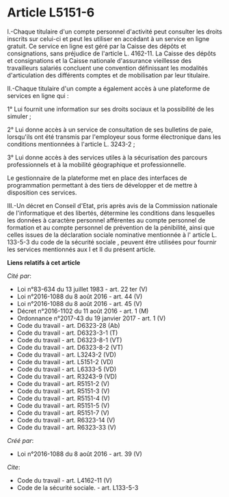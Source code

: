 # Article L5151-6

I.-Chaque titulaire d'un compte personnel d'activité peut consulter les droits inscrits sur celui-ci et peut les utiliser en
accédant à un service en ligne gratuit. Ce service en ligne est géré par la Caisse des dépôts et consignations, sans
préjudice de l'article L. 4162-11. La Caisse des dépôts et consignations et la Caisse nationale d'assurance vieillesse des
travailleurs salariés concluent une convention définissant les modalités d'articulation des différents comptes et de
mobilisation par leur titulaire. 

II.-Chaque titulaire d'un compte a également accès à une plateforme de services en ligne qui : 

1° Lui fournit une information sur ses droits sociaux et la possibilité de les simuler ; 

2° Lui donne accès à un service de consultation de ses bulletins de paie, lorsqu'ils ont été transmis par l'employeur sous
forme électronique dans les conditions mentionnées à l'article L. 3243-2 ; 

3° Lui donne accès à des services utiles à la sécurisation des parcours professionnels et à la mobilité géographique et
professionnelle. 

Le gestionnaire de la plateforme met en place des interfaces de programmation permettant à des tiers de développer et de
mettre à disposition ces services. 

III.-Un décret en Conseil d'Etat, pris après avis de la Commission nationale de l'informatique et des libertés, détermine les
conditions dans lesquelles les données à caractère personnel afférentes au compte personnel de formation et au compte
personnel de prévention de la pénibilité, ainsi que celles issues de la déclaration sociale nominative mentionnée à l'
article L. 133-5-3 du code de la sécurité sociale , peuvent être utilisées pour fournir les services mentionnés aux I et II
du présent article.

**Liens relatifs à cet article**

_Cité par_:

  - Loi n°83-634 du 13 juillet 1983 - art. 22 ter (V)
  - Loi n°2016-1088 du 8 août 2016 - art. 44 (V)
  - Loi n°2016-1088 du 8 août 2016 - art. 45 (V)
  - Décret n°2016-1102 du 11 août 2016 - art. 1 (M)
  - Ordonnance n°2017-43 du 19 janvier 2017 - art. 1 (V)
  - Code du travail - art. D6323-28 (Ab)
  - Code du travail - art. D6323-3-1 (T)
  - Code du travail - art. D6323-8-1 (VT)
  - Code du travail - art. D6323-8-2 (VT)
  - Code du travail - art. L3243-2 (VD)
  - Code du travail - art. L5151-2 (VD)
  - Code du travail - art. L6333-5 (VD)
  - Code du travail - art. R3243-9 (VD)
  - Code du travail - art. R5151-2 (V)
  - Code du travail - art. R5151-3 (V)
  - Code du travail - art. R5151-4 (V)
  - Code du travail - art. R5151-5 (V)
  - Code du travail - art. R5151-7 (V)
  - Code du travail - art. R6323-14 (V)
  - Code du travail - art. R6323-33 (V)

_Créé par_:

  - Loi n°2016-1088 du 8 août 2016 - art. 39 (V)

_Cite_:

  - Code du travail - art. L4162-11 (V)
  - Code de la sécurité sociale. - art. L133-5-3

